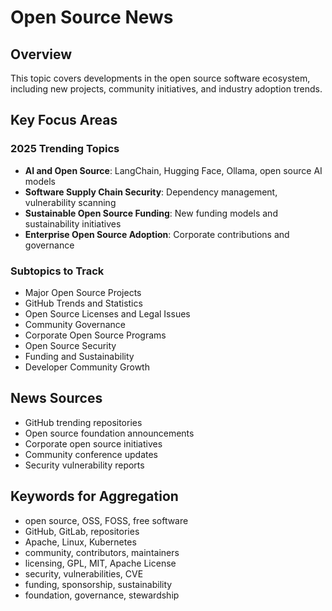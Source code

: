 # Open Source News

## Overview
This topic covers developments in the open source software ecosystem, including new projects, community initiatives, and industry adoption trends.

## Key Focus Areas

### 2025 Trending Topics
- **AI and Open Source**: LangChain, Hugging Face, Ollama, open source AI models
- **Software Supply Chain Security**: Dependency management, vulnerability scanning
- **Sustainable Open Source Funding**: New funding models and sustainability initiatives
- **Enterprise Open Source Adoption**: Corporate contributions and governance

### Subtopics to Track
- Major Open Source Projects
- GitHub Trends and Statistics
- Open Source Licenses and Legal Issues
- Community Governance
- Corporate Open Source Programs
- Open Source Security
- Funding and Sustainability
- Developer Community Growth

## News Sources
- GitHub trending repositories
- Open source foundation announcements
- Corporate open source initiatives
- Community conference updates
- Security vulnerability reports

## Keywords for Aggregation
- open source, OSS, FOSS, free software
- GitHub, GitLab, repositories
- Apache, Linux, Kubernetes
- community, contributors, maintainers
- licensing, GPL, MIT, Apache License
- security, vulnerabilities, CVE
- funding, sponsorship, sustainability
- foundation, governance, stewardship
